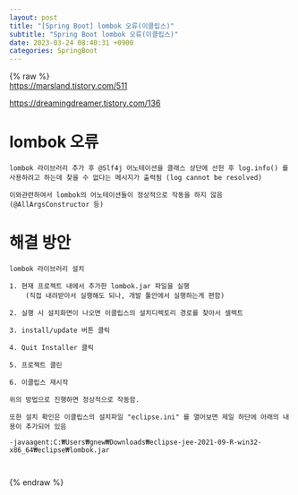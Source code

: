 ```yaml
---  
layout: post  
title: "[Spring Boot] lombok 오류(이클립스)"  
subtitle: "Spring Boot lombok 오류(이클립스)"  
date: 2023-03-24 08:40:31 +0900  
categories: SpringBoot  
---  
```

{% raw %}  
https://marsland.tistory.com/511  
  
https://dreamingdreamer.tistory.com/136  
  
# lombok 오류  
  
	lombok 라이브러리 추가 후 @Slf4j 어노테이션을 클래스 상단에 선헌 후 log.info() 를 사용하려고 하는데 찾을 수 없다는 메시지가 출력됨 (log cannot be resolved)  
  
	이와관련하여서 lombok의 어노테이션들이 정상적으로 작동을 하지 않음 (@AllArgsConstructor 등)  
  
# 해결 방안  
  
	lombok 라이브러리 설치  
  
	1. 현재 프로젝트 내에서 추가한 lombok.jar 파일을 실행  
		(직접 내려받아서 실행해도 되나, 개발 툴안에서 실행하는게 편함)  
  
	2. 실행 시 설치화면이 나오면 이클립스의 설치디렉토리 경로를 찾아서 셀렉트  
  
	3. install/update 버튼 클릭  
  
	4. Quit Installer 클릭  
  
	5. 프로젝트 클린  
  
	6. 이클립스 재시작  
  
	위의 방법으로 진행하면 정상적으로 작동함.  
  
	또한 설치 확인은 이클립스의 설치파일 "eclipse.ini" 를 열어보면 제일 하단에 아래의 내용이 추가되어 있음  
  
	-javaagent:C:₩Users₩gnew₩Downloads₩eclipse-jee-2021-09-R-win32-x86_64₩eclipse₩lombok.jar  
  
	                                                                                                                                                                                                                                                                                                                                                                                                    
{% endraw %}